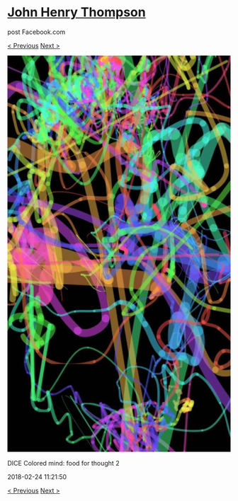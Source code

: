 # [John Henry Thompson](../README.md)
post Facebook.com

[< Previous](2018-02-26-1.md) [Next >](2018-02-24-2.md)

[![](../media/2018-02-24/Timeline-Photos-DICE-Colored-mind-food-for-thought-2.jpg)](../README.md)

DICE Colored mind: food for thought 2

2018-02-24 11:21:50

[< Previous](2018-02-26-1.md) [Next >](2018-02-24-2.md)